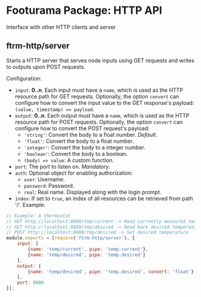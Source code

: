 # Footurama Package: HTTP API

Interface with other HTTP clients and server

## ftrm-http/server

Starts a HTTP server that serves node inputs using GET requests and writes to outputs upon POST requests.

Configuration:

 * ```input```: **0..n**. Each input must have a ```name```, which is used as the HTTP resource path for GET requests. Optionally, the option ```convert``` can configure how to convert the input value to the GET response's payload: ```(value, timestamp) => payload```.
 * ```output```: **0..n**. Each output must have a ```name```, which is used as the HTTP resource path for POST requests. Optionally, the option ```convert``` can configure how to convert the POST request's payload:
   * ```'string'```: Convert the body to a float number. *Default*.
   * ```'float'```: Convert the body to a float number.
   * ```'integer'```: Convert the body to a integer number.
   * ```'boolean'```: Convert the body to a boolean.
   * ```(body) => value```: A custom function.
 * ```port```: The port to listen on. *Mandatory*.
 * ```auth```: Optional object for enabling authorization:
   * ```user```: Username.
   * ```password```: Password.
   * ```real```: Real name. Displayed along with the login prompt.
 * ```index```: If set to ```true```, an index of all resources can be retrieved from path '/'.
Example:

```js
// Example: A thermostat
// GET http://localhost:8080/tmp/current -> Read currently measured temperature
// GET http://localhost:8080/tmp/desired -> Read back desired temperature
// POST http://localhost:8080/tmp/desired -> Set desired temperature
module.exports = [require('ftrm-http/server'), {
	input: [
		{name: 'temp/current', pipe: 'temp.current'},
		{name: 'temp/desired', pipe: 'temp.desired'}
	],
	output: [
		{name: 'temp/desired', pipe: 'temp.desired', convert: 'float'}
	],
	port: 8080
}];
```
